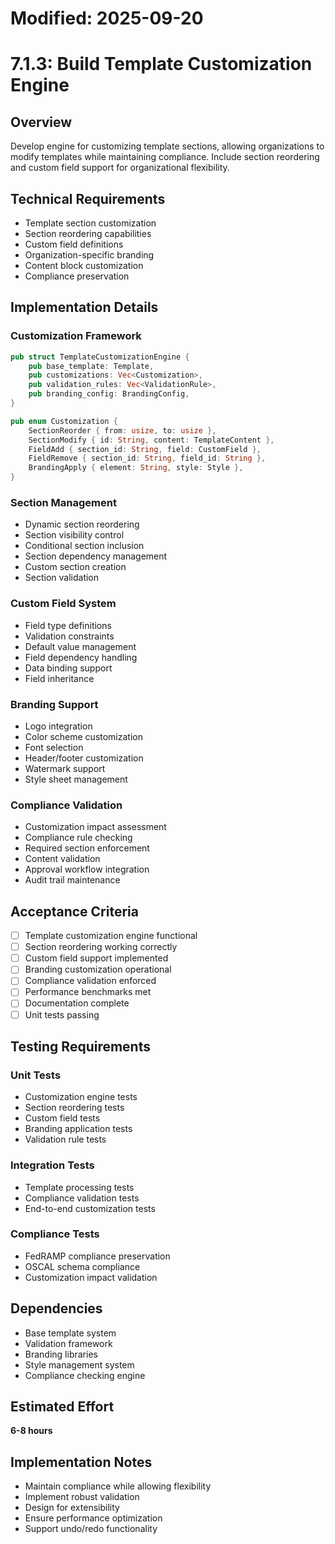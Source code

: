 # Modified: 2025-09-20

# 7.1.3: Build Template Customization Engine

## Overview
Develop engine for customizing template sections, allowing organizations to modify templates while maintaining compliance. Include section reordering and custom field support for organizational flexibility.

## Technical Requirements
- Template section customization
- Section reordering capabilities
- Custom field definitions
- Organization-specific branding
- Content block customization
- Compliance preservation

## Implementation Details

### Customization Framework
```rust
pub struct TemplateCustomizationEngine {
    pub base_template: Template,
    pub customizations: Vec<Customization>,
    pub validation_rules: Vec<ValidationRule>,
    pub branding_config: BrandingConfig,
}

pub enum Customization {
    SectionReorder { from: usize, to: usize },
    SectionModify { id: String, content: TemplateContent },
    FieldAdd { section_id: String, field: CustomField },
    FieldRemove { section_id: String, field_id: String },
    BrandingApply { element: String, style: Style },
}
```

### Section Management
- Dynamic section reordering
- Section visibility control
- Conditional section inclusion
- Section dependency management
- Custom section creation
- Section validation

### Custom Field System
- Field type definitions
- Validation constraints
- Default value management
- Field dependency handling
- Data binding support
- Field inheritance

### Branding Support
- Logo integration
- Color scheme customization
- Font selection
- Header/footer customization
- Watermark support
- Style sheet management

### Compliance Validation
- Customization impact assessment
- Compliance rule checking
- Required section enforcement
- Content validation
- Approval workflow integration
- Audit trail maintenance

## Acceptance Criteria
- [ ] Template customization engine functional
- [ ] Section reordering working correctly
- [ ] Custom field support implemented
- [ ] Branding customization operational
- [ ] Compliance validation enforced
- [ ] Performance benchmarks met
- [ ] Documentation complete
- [ ] Unit tests passing

## Testing Requirements

### Unit Tests
- Customization engine tests
- Section reordering tests
- Custom field tests
- Branding application tests
- Validation rule tests

### Integration Tests
- Template processing tests
- Compliance validation tests
- End-to-end customization tests

### Compliance Tests
- FedRAMP compliance preservation
- OSCAL schema compliance
- Customization impact validation

## Dependencies
- Base template system
- Validation framework
- Branding libraries
- Style management system
- Compliance checking engine

## Estimated Effort
**6-8 hours**

## Implementation Notes
- Maintain compliance while allowing flexibility
- Implement robust validation
- Design for extensibility
- Ensure performance optimization
- Support undo/redo functionality
